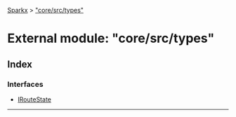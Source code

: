 [Sparkx](../README.md) > ["core/src/types"](../modules/_core_src_types_.md)

# External module: "core/src/types"

## Index

### Interfaces

* [IRouteState](../interfaces/_core_src_types_.iroutestate.md)

---

